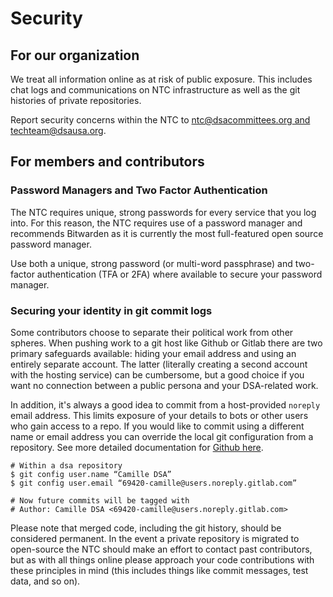 # Security

## For our organization

We treat all information online as at risk of public exposure. This includes chat logs and communications on NTC infrastructure as well as the git histories of private repositories.

Report security concerns within the NTC to [ntc@dsacommittees.org and techteam@dsausa.org](mailto:ntc@dsacommittees.org,techteam@dsausa.org).

## For members and contributors

### Password Managers and Two Factor Authentication
The NTC requires unique, strong passwords for every service that you log into. For this reason, the NTC requires use of a password manager and recommends Bitwarden as it is currently the most full-featured open source password manager.

Use both a unique, strong password (or multi-word passphrase) and two-factor authentication (TFA or 2FA) where available to secure your password manager.

### Securing your identity in git commit logs

Some contributors choose to separate their political work from other spheres. When pushing work to a git host like Github or Gitlab there are two primary safeguards available: hiding your email address and using an entirely separate account. The latter (literally creating a second account with the hosting service) can be cumbersome, but a good choice if you want no connection between a public persona and your DSA-related work.

In addition, it's always a good idea to commit from a host-provided `noreply` email address. This limits exposure of your details to bots or other users who gain access to a repo. If you would like to commit using a different name or email address you can override the local git configuration from a repository. See more detailed documentation for [Github here](https://docs.github.com/en/account-and-profile/setting-up-and-managing-your-personal-account-on-github/managing-email-preferences/setting-your-commit-email-address).

```shell
# Within a dsa repository
$ git config user.name “Camille DSA”
$ git config user.email “69420-camille@users.noreply.gitlab.com”

# Now future commits will be tagged with
# Author: Camille DSA <69420-camille@users.noreply.gitlab.com>
```

Please note that merged code, including the git history, should be considered permanent. In the event a private repository is migrated to open-source the NTC should make an effort to contact past contributors, but as with all things online please approach your code contributions with these principles in mind (this includes things like commit messages, test data, and so on).


